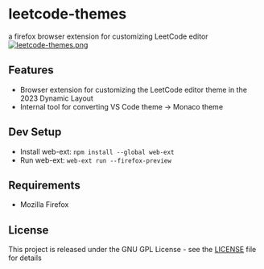 # leetcode-themes
a firefox browser extension for customizing LeetCode editor
[![leetcode-themes.png](https://i.imgur.com/Uf6yX9W.png)](https://imgur.com/Uf6yX9W)

## Features
- Browser extension for customizing the LeetCode editor theme in the 2023 Dynamic Layout
- Internal tool for converting VS Code theme -> Monaco theme

## Dev Setup
- Install web-ext: `npm install --global web-ext`
- Run web-ext: `web-ext run --firefox-preview`

## Requirements
* Mozilla Firefox

## License
This project is released under the GNU GPL License - see the [LICENSE](LICENSE) file for details
